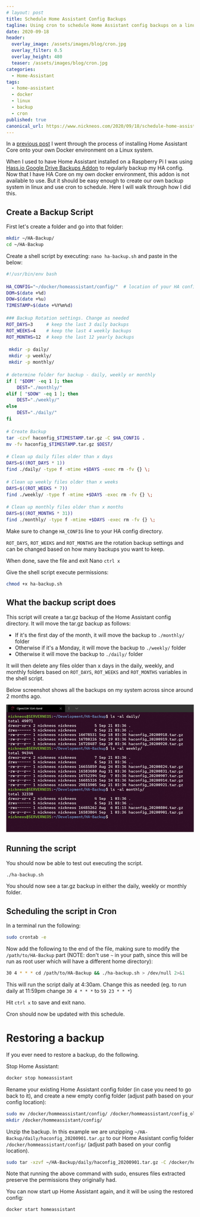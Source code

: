 ```yaml
---
# layout: post
title: Schedule Home Assistant Config Backups
tagline: Using cron to schedule Home Assistant config backups on a linux hosted system
date: 2020-09-18
header:
  overlay_image: /assets/images/blog/cron.jpg
  overlay_filter: 0.5
  overlay_height: 480
  teaser: /assets/images/blog/cron.jpg
categories:
  - Home-Assistant
tags:
  - home-assistant
  - docker
  - linux
  - backup
  - cron
published: true
canonical_url: https://www.nickneos.com/2020/09/18/schedule-home-assistant-config-backups/
---
```



In a [previous post](https://www.nickneos.com/2020/09/14/migrating-home-assistant/) I went through the process of installing Home Assistant Core onto your own Docker environment on a Linux system.

When I used to have Home Assistant installed on a Raspberry Pi I was using [Hass.io Google Drive Backups Addon](https://github.com/sabeechen/hassio-google-drive-backup) to regularly backup my HA config. Now that I have HA Core on my own docker environment, this addon is not available to use. But it should be easy enough to create our own backup system in linux and use cron to schedule. Here I will walk through how I did this.

## Create a Backup Script

First let's create a folder and go into that folder:
```bash
mkdir ~/HA-Backup/
cd ~/HA-Backup
```
Create a shell script by executing: `nano ha-backup.sh` and paste in the below:

```bash
#!/usr/bin/env bash

HA_CONFIG="~/docker/homeassistant/config/"  # location of your HA config
DOM=$(date +%d)
DOW=$(date +%u)
TIMESTAMP=$(date +%Y%m%d)

### Backup Rotation settings. Change as needed
ROT_DAYS=3     # keep the last 3 daily backups
ROT_WEEKS=4    # keep the last 4 weekly backups
ROT_MONTHS=12  # keep the last 12 yearly backups

 mkdir -p daily/
 mkdir -p weekly/
 mkdir -p monthly/

# determine folder for backup - daily, weekly or monthly
if [ "$DOM" -eq 1 ]; then
    DEST="./monthly/"
elif [ "$DOW" -eq 1 ]; then
    DEST="./weekly/"
else
    DEST="./daily/"
fi

# Create Backup
tar -czvf haconfig_$TIMESTAMP.tar.gz -C $HA_CONFIG .
mv -fv haconfig_$TIMESTAMP.tar.gz $DEST/

# Clean up daily files older than x days 
DAYS=$((ROT_DAYS * 1))
find ./daily/ -type f -mtime +$DAYS -exec rm -fv {} \;

# Clean up weekly files older than x weeks 
DAYS=$((ROT_WEEKS * 7))
find ./weekly/ -type f -mtime +$DAYS -exec rm -fv {} \;

# Clean up monthly files older than x months 
DAYS=$((ROT_MONTHS * 31))
find ./monthly/ -type f -mtime +$DAYS -exec rm -fv {} \;

```

Make sure to change `HA_CONFIG` line to your HA config directory.

`ROT_DAYS`, `ROT_WEEKS` and `ROT_MONTHS` are the rotation backup settings and can be changed based on how many backups you want to keep.

When done, save the file and exit Nano `ctrl x`

Give the shell script execute permissions:
```bash
chmod +x ha-backup.sh
```

## What the backup script does

This script will create a tar.gz backup of the Home Assistant config directory. It will move the tar.gz backup as follows:

* If it's the first day of the month, it will move the backup to `./monthly/` folder
* Otherwise if it's a Monday, it will move the backup to `./weekly/` folder
* Otherwise it will move the backup to `./daily/` folder

It will then delete any files older than x days in the daily, weekly, and monthly folders based on `ROT_DAYS`, `ROT_WEEKS` and `ROT_MONTHS` variables in the shell script.

Below screenshot shows all the backups on my system across since around 2 months ago. 

![Backups](/assets/images/blog/ha-backup-files.jpg)

## Running the script

You should now be able to test out executing the script.

```bash
./ha-backup.sh
```

You should now see a tar.gz backup in either the daily, weekly or monthly folder.

## Scheduling the script in Cron

In a terminal run the following:

```bash
sudo crontab -e
```

Now add the following to the end of the file, making sure to modify the `/path/to/HA-Backup` part (NOTE: don't use `~` in your path, since this will be run as root user which will have a different home directory):

```bash
30 4 * * * cd /path/to/HA-Backup && ./ha-backup.sh > /dev/null 2>&1
```

This will run the script daily at 4:30am. Change this as needed (eg. to run daily at 11:59pm change `30 4 * * *` to `59 23 * * *`)

Hit `ctrl x` to save and exit nano.

Cron should now be updated with this schedule.

# Restoring a backup

If you ever need to restore a backup, do the following.

Stop Home Assistant:
```bash
docker stop homeassistant
```

Rename your existing Home Assistant config folder (in case you need to go back to it), and create a new empty config folder (adjust path based on your config location):
```bash
sudo mv /docker/hommeassistant/config/ /docker/hommeassistant/config_old/ 
mkdir /docker/hommeassistant/config/
```

Unzip the backup. In this example we are unzipping `~/HA-Backup/daily/haconfig_20200901.tar.gz` to our Home Assistant config folder `/docker/hommeassistant/config/` (adjust path based on your config location).

```bash
sudo tar -xzvf ~/HA-Backup/daily/haconfig_20200901.tar.gz -C /docker/hommeassistant/config/
```

Note that running the above command with sudo, ensures files extracted preserve the permissions they originally had.

You can now start up Home Assistant again, and it will be using the restored config:
```bash
docker start homeassistant
```

